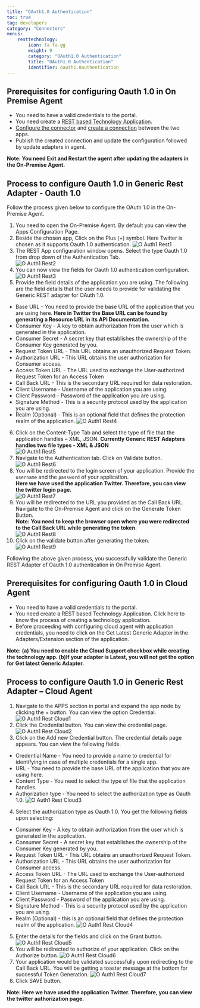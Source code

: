 ```yaml
---
title: "OAuth1.0 Authentication"
toc: true
tag: developers
category: "Connectors"
menus: 
    resttechnology:
        icon: fa fa-gg
        weight: 9
        category: "OAuth1.0 Authentication"
        title: "OAuth1.0 Authentication"
        identifier: oauth1.0authentication
---
```


## Prerequisites for configuring Oauth 1.0 in On Premise Agent
* You need to have a valid credentials to the portal.
* You need create a [REST based Technology Application](/configuring%20appseconnect/configurations/#b-technology-app-creation). 
* [Configure the connector](/accessing%20portal/accessing-portal/) and [create a connection](/getting%20started/configurations-for-integration/#configuring-connector-while-creating-connection) between the two apps. 
* Publish the created connection and update the configuration followed by update adapters in agent.

**Note: You need Exit and Restart the agent after updating the adapters in the 
On-Premise Agent.**

## Process to configure Oauth 1.0 in Generic Rest Adapter - Oauth 1.0
Follow the process given below to configure the OAuth 1.0 in the On-Premise Agent.
1.	You need to open the On-Premise Agent. By default you can view the Apps Configuration Page. 
2.	Beside the chosen app, Click on the Plus (+) symbol. Here Twitter is chosen as it supports Oauth 1.0 authentication.
![O Auth1 Rest1](../../../../staticfiles/connectors/media/technology-connector/OAuth1-Rest1.png)      
3.	The REST App configuration window opens. Select the type Oauth 1.0 from drop down of the Authentication Tab.  
![O Auth1 Rest2](../../../../staticfiles/connectors/media/technology-connector/OAuth1-Rest2.png)    
4.	You can now view the fields for Oauth 1.0 authentication configuration.  
![O Auth1 Rest3](../../../../staticfiles/connectors/media/technology-connector/OAuth1-Rest3.png)  
5.	Provide the field details of the application you are using. The following are the field details that the user needs to provide for validating the Generic REST adapter for OAuth 1.0.
* Base URL - You need to provide the base URL of the application that you are using here.
**Here in Twitter the Base URL can be found by generating a Resource URL in its API Documentation.** 
* Consumer Key - A key to obtain authorization from the user which is generated in the application. 
* Consumer Secret - A secret key that establishes the ownership of the Consumer Key generated by you.
* Request Token URL -  This URL obtains an unauthorized Request Token.
* Authorization URL - This URL obtains the user authorization for Consumer access.
* Access Token URL - The URL used to exchange the User-authorized Request Token for an Access Token
* Call Back URL - This is the secondary URL required for data restoration.
* Client Username - Username of the application you are using.
* Client Password - Password of the application you are using.
* Signature Method - This is a security protocol used by the application you are using. 
* Realm (Optional) - This is an optional field that defines the protection realm of the application.
![O Auth1 Rest4](../../../../staticfiles/connectors/media/technology-connector/OAuth1-Rest4.png)  
6.	Click on the Content-Type Tab and select the type of file that the application handles – XML, JSON.
 **Currently Generic REST Adapters handles two file types - XML & JSON**  
![O Auth1 Rest5](../../../../staticfiles/connectors/media/technology-connector/OAuth1-Rest5.png)  
7.	Navigate to the Authentication tab. Click on Validate button.
![O Auth1 Rest6](../../../../staticfiles/connectors/media/technology-connector/OAuth1-Rest6.png)  
8.	You will be redirected to the login screen of your application. Provide the `username` and the `password` 
  of your application.   
**Here we have used the application Twitter. Therefore, you can view the twitter 
login page.**    
![O Auth1 Rest7](../../../../staticfiles/connectors/media/technology-connector/OAuth1-Rest7.png)  
9.	You will be redirected to the URL you provided as the Call Back URL. 
Navigate to the On-Premise Agent and click on the Generate Token Button.  
**Note: You need to keep the browser open where you were redirected to the Call 
Back URL while generating the token.**    
![O Auth1 Rest8](../../../../staticfiles/connectors/media/technology-connector/OAuth1-Rest8.png)  
10.	Click on the validate button after generating the token.    
![O Auth1 Rest9](../../../../staticfiles/connectors/media/technology-connector/OAuth1-Rest9.png)   

Following the above given process, you successfully validate the Generic REST Adapter of Oauth 1.0 authentication in On Premise Agent.



## Prerequisites for configuring Oauth 1.0 in Cloud Agent
* You need to have a valid credentials to the portal.
* You need create a REST based Technology Application. Click here to know the process of creating a technology application.
* Before proceeding with configuring cloud agent with application credentials, you need to click on the Get Latest Generic Adapter in the Adapters/Extension section of the application.

**Note: 
(a) You need to enable the Cloud Support checkbox while creating the technology app.
(b)If your adapter is Latest, you will not get the option for Get latest Generic Adapter.**

## Process to configure Oauth 1.0 in Generic Rest Adapter – Cloud Agent

1.	Navigate to the  APPS section in portal and expand the app node by clicking the + button. You can view the option Credential.
![O Auth1 Rest Cloud1](../../../../staticfiles/connectors/media/technology-connector/OAuth1-Rest-Cloud1.png)
2.	Click the Credential button. You can view the credential page.
![O Auth1 Rest Cloud2](../../../../staticfiles/connectors/media/technology-connector/OAuth1-Rest-Cloud2.png)
3.	Click on the Add new Credential button.  The credential details page appears. You can view the following fields.
* Credential Name - You need to provide a name to credential for identifying in case of multiple credentials for a single app.
* URL - You need to provide the base URL of the application that you are using here.
* Content Type - You need to select the type of file that the application handles. 
* Authorization type - You need to select the authorization type as Oauth 1.0.
![O Auth1 Rest Cloud3](../../../../staticfiles/connectors/media/technology-connector/OAuth1-Rest-Cloud3.png)
4.	Select the authorization type as Oauth 1.0. You get the following fields upon selecting:
* Consumer Key - A key to obtain authorization from the user which is generated in the application. 
* Consumer Secret - A secret key that establishes the ownership of the Consumer Key generated by you.
* Request Token URL -  This URL obtains an unauthorized Request Token.
* Authorization URL - This URL obtains the user authorization for Consumer access.
* Access Token URL - The URL used to exchange the User-authorized Request Token for an Access Token
* Call Back URL - This is the secondary URL required for data restoration.
* Client Username - Username of the application you are using.
* Client Password - Password of the application you are using.
* Signature Method - This is a security protocol used by the application you are using. 
* Realm (Optional) - this is an optional field that defines the protection realm of the application.
![O Auth1 Rest Cloud4](../../../../staticfiles/connectors/media/technology-connector/OAuth1-Rest-Cloud4.png)
5.	Enter the details for the fields and click on the Grant button. 
![O Auth1 Rest Cloud5](../../../../staticfiles/connectors/media/technology-connector/OAuth1-Rest-Cloud5.png)
6.	You will be redirected to authorize of your application. Click on the Authorize button.
![O Auth1 Rest Cloud6](../../../../staticfiles/connectors/media/technology-connector/OAuth1-Rest-Cloud6.png)
7.	Your application would be validated successfully upon redirecting to the Call Back URL. You will be getting a toaster message at the bottom for successful Token Generation.
![O Auth1 Rest Cloud7](../../../../staticfiles/connectors/media/technology-connector/OAuth1-Rest-Cloud7.png)
8.	Click  SAVE button.

**Note: Here we have used the application Twitter. Therefore, you can view the twitter authorization page.**